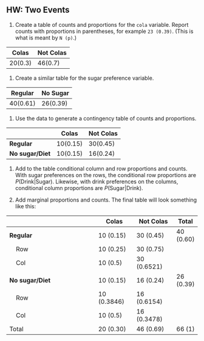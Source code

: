 ## HW: Two Events

1.  Create a table of counts and proportions for the `cola` variable.
    Report counts with proportions in parentheses, for example
    `23 (0.39)`. (This is what is meant by `N (p)`.)

<table>
<thead>
<tr class="header">
<th>Colas</th>
<th>Not Colas</th>
</tr>
</thead>
<tbody>
<tr class="odd">
<td>20(0.3)</td>
<td>46(0.7)</td>
</tr>
</tbody>
</table>

1.  Create a similar table for the sugar preference variable.

<table>
<thead>
<tr class="header">
<th>Regular</th>
<th>No Sugar</th>
</tr>
</thead>
<tbody>
<tr class="odd">
<td>40(0.61)</td>
<td>26(0.39)</td>
</tr>
</tbody>
</table>

1.  Use the data to generate a contingency table of counts and
    proportions.

<table>
<thead>
<tr class="header">
<th></th>
<th>Colas</th>
<th>Not Colas</th>
</tr>
</thead>
<tbody>
<tr class="odd">
<td><strong>Regular</strong></td>
<td>10(0.15)</td>
<td>30(0.45)</td>
</tr>
<tr class="even">
<td><strong>No sugar/Diet</strong></td>
<td>10(0.15)</td>
<td>16(0.24)</td>
</tr>
</tbody>
</table>

1.  Add to the table conditional column and row proportions and counts.
    With sugar preferences on the rows, the conditional row proportions
    are *P*(Drink|Sugar). Likewise, with drink preferences on the
    columns, conditional column proportions are *P*(Sugar|Drink).

2.  Add marginal proportions and counts. The final table will look
    something like this:

<table>
<colgroup>
<col style="width: 47%" />
<col style="width: 20%" />
<col style="width: 21%" />
<col style="width: 10%" />
</colgroup>
<thead>
<tr class="header">
<th></th>
<th>Colas</th>
<th>Not Colas</th>
<th>Total</th>
</tr>
</thead>
<tbody>
<tr class="odd">
<td><strong>Regular</strong></td>
<td>10 (0.15)</td>
<td>30 (0.45)</td>
<td>40 (0.60)</td>
</tr>
<tr class="even">
<td>    Row</td>
<td>10 (0.25)</td>
<td>30 (0.75)</td>
<td></td>
</tr>
<tr class="odd">
<td>    Col</td>
<td>10 (0.5)</td>
<td>30 (0.6521)</td>
<td></td>
</tr>
<tr class="even">
<td><strong>No sugar/Diet</strong></td>
<td>10 (0.15)</td>
<td>16 (0.24)</td>
<td>26 (0.39)</td>
</tr>
<tr class="odd">
<td>    Row</td>
<td>10 (0.3846)</td>
<td>16 (0.6154)</td>
<td></td>
</tr>
<tr class="even">
<td>    Col</td>
<td>10 (0.5)</td>
<td>16 (0.3478)</td>
<td></td>
</tr>
<tr class="odd">
<td>Total</td>
<td>20 (0.30)</td>
<td>46 (0.69)</td>
<td>66 (1)</td>
</tr>
</tbody>
</table>
